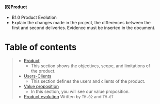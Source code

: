 #### (B)Product
- B1.0 Product Evolution
- Explain the changes made in the project, the differences between the first and second deliveries. Evidence must be inserted in the document.
# Table of contents
 >- [Product](https://github.com/Ozia112/Team-2-FSE-repo/blob/FIS-Project-Stage-2/(B)Product/Product.md)
>     - This section shows the objectives, scope, and limitations of the product.
 >- [Users-Clients](https://github.com/Ozia112/Team-2-FSE-repo/blob/FIS-Project-Stage-2/(B)Product/DefinitionOfUsersClients.md)
>     - This section defines the users and clients of the product.
 >- [Value proposition](https://github.com/Ozia112/Team-2-FSE-repo/blob/FIS-Project-Stage-2/(B)Product/ValueProposition.md)
>     - In this section, you will see our value proposition.
 >- [Product evolution](https://github.com/Ozia112/Team-2-FSE-repo/blob/FIS-Project-Stage-2/(B)Product/ProducteEvolution.md)
Written by `TM-02` and `TM-07`
